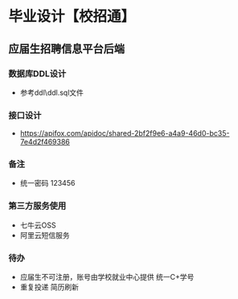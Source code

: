 # 毕业设计【校招通】
## 应届生招聘信息平台后端
### 数据库DDL设计
- 参考ddl\ddl.sql文件
### 接口设计
- https://apifox.com/apidoc/shared-2bf2f9e6-a4a9-46d0-bc35-7e4d2f469386

### 备注
- 统一密码 123456

### 第三方服务使用
- 七牛云OSS
- 阿里云短信服务

### 待办
- 应届生不可注册，账号由学校就业中心提供 统一C+学号
- 重复投递 简历刷新